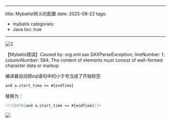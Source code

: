 
---
title: Mybatist转义的配置
date: 2025-08-22
tags:
  - mybatis
categories:
  - Java
toc: true
---



<!-- more -->

![2](https://hehunfan-1300293535.cos.ap-shanghai.myqcloud.com/img/2025/20250825161606240.jpg)

【Mybatis错误】Caused by: org.xml.sax.SAXParseException; lineNumber: 1; columnNumber: 584; The content of elements must consist of well-formed character data or markup

编译器自动把sql语句中的小于号当成了开始标签

```xml
and a.start_time <= #{endTime} 
```

替换为：

```xml
<![CDATA[and a.start_time <= #{endTime}]]> 
```

![](https://test-fsservice.oss-cn-shanghai.aliyuncs.com/fs/test/2025/20250825180859574.jpg)